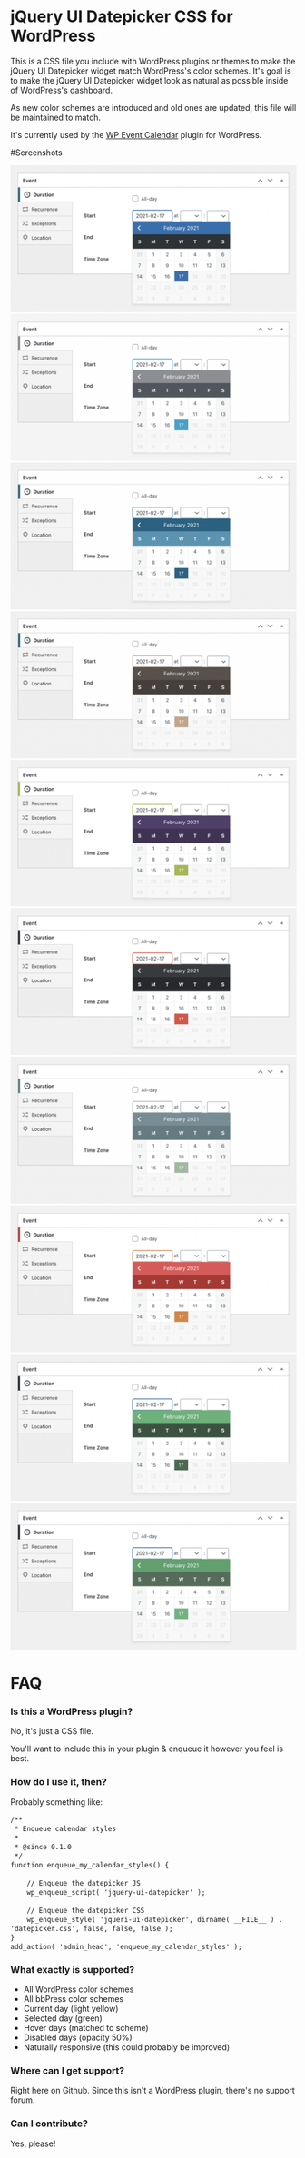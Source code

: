 # jQuery UI Datepicker CSS for WordPress

This is a CSS file you include with WordPress plugins or themes to make the jQuery UI Datepicker widget match WordPress's color schemes. It's goal is to make the jQuery UI Datepicker widget look as natural as possible inside of WordPress's dashboard.

As new color schemes are introduced and old ones are updated, this file will be maintained to match.

It's currently used by the [WP Event Calendar](https://github.com/stuttter/wp-event-calendar) plugin for WordPress.

#Screenshots

![Fresh](https://github.com/stuttter/wp-datepicker-styling/blob/master/screenshots/fresh.png?raw=true "Fresh")
![Light](https://github.com/stuttter/wp-datepicker-styling/blob/master/screenshots/light.png?raw=true "Light")
![Blue](https://github.com/stuttter/wp-datepicker-styling/blob/master/screenshots/blue.png?raw=true "Blue")
![Coffee](https://github.com/stuttter/wp-datepicker-styling/blob/master/screenshots/coffee.png?raw=true "Coffee")
![Ectoplasm](https://github.com/stuttter/wp-datepicker-styling/blob/master/screenshots/ectoplasm.png?raw=true "Ectoplasm")
![Midnight](https://github.com/stuttter/wp-datepicker-styling/blob/master/screenshots/midnight.png?raw=true "Midnight")
![Ocean](https://github.com/stuttter/wp-datepicker-styling/blob/master/screenshots/ocean.png?raw=true "Ocean")
![Sunrise](https://github.com/stuttter/wp-datepicker-styling/blob/master/screenshots/sunrise.png?raw=true "Sunrise")
![Evergreen](https://github.com/stuttter/wp-datepicker-styling/blob/master/screenshots/evergreen.png?raw=true "Evergreen")
![Mint](https://github.com/stuttter/wp-datepicker-styling/blob/master/screenshots/mint.png?raw=true "Mint")

# FAQ

### Is this a WordPress plugin?

No, it's just a CSS file.

You'll want to include this in your plugin & enqueue it however you feel is best.

### How do I use it, then?

Probably something like:

```
/**
 * Enqueue calendar styles
 *
 * @since 0.1.0
 */
function enqueue_my_calendar_styles() {

	// Enqueue the datepicker JS
	wp_enqueue_script( 'jquery-ui-datepicker' );

	// Enqueue the datepicker CSS
	wp_enqueue_style( 'jqueri-ui-datepicker', dirname( __FILE__ ) . 'datepicker.css', false, false, false );
}
add_action( 'admin_head', 'enqueue_my_calendar_styles' );
```

### What exactly is supported?

* All WordPress color schemes
* All bbPress color schemes
* Current day (light yellow)
* Selected day (green)
* Hover days (matched to scheme)
* Disabled days (opacity 50%)
* Naturally responsive (this could probably be improved)

### Where can I get support?

Right here on Github. Since this isn't a WordPress plugin, there's no support forum.

### Can I contribute?

Yes, please!
